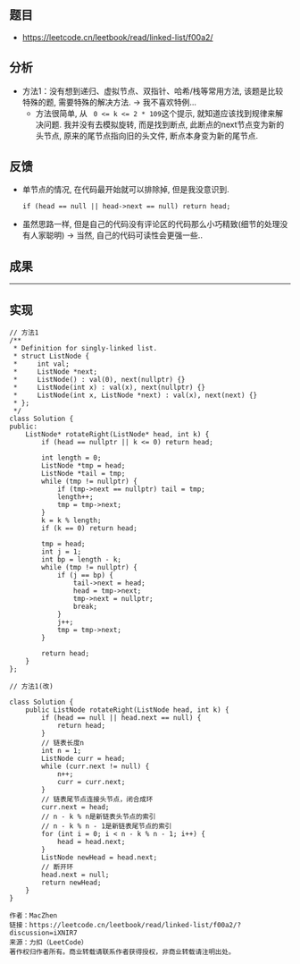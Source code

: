 
## 题目
+ https://leetcode.cn/leetbook/read/linked-list/f00a2/


## 分析
+ 方法1：没有想到递归、虚拟节点、双指针、哈希/栈等常用方法, 该题是比较特殊的题, 需要特殊的解决方法.  ->  我不喜欢特例...
	- 方法很简单, 从 ` 0 <= k <= 2 * 109`这个提示, 就知道应该找到规律来解决问题.
	  我并没有去模拟旋转, 而是找到断点, 此断点的next节点变为新的头节点, 原来的尾节点指向旧的头文件, 断点本身变为新的尾节点.
	

## 反馈
+ 单节点的情况, 在代码最开始就可以排除掉, 但是我没意识到.
   ```
   if (head == null || head->next == null) return head;
   ```
+ 虽然思路一样, 但是自己的代码没有评论区的代码那么小巧精致(细节的处理没有人家聪明) -> 当然, 自己的代码可读性会更强一些..


## 成果


------------------------------------------------------------------------------------------------------------------------------------------------

## 实现

```
// 方法1
/**
 * Definition for singly-linked list.
 * struct ListNode {
 *     int val;
 *     ListNode *next;
 *     ListNode() : val(0), next(nullptr) {}
 *     ListNode(int x) : val(x), next(nullptr) {}
 *     ListNode(int x, ListNode *next) : val(x), next(next) {}
 * };
 */
class Solution {
public:
    ListNode* rotateRight(ListNode* head, int k) {
        if (head == nullptr || k <= 0) return head;

        int length = 0;
        ListNode *tmp = head;
        ListNode *tail = tmp;
        while (tmp != nullptr) {
            if (tmp->next == nullptr) tail = tmp;
            length++;
            tmp = tmp->next;
        }
        k = k % length;
        if (k == 0) return head;
    
        tmp = head;
        int j = 1;
        int bp = length - k;
        while (tmp != nullptr) {
            if (j == bp) {
                tail->next = head;
                head = tmp->next;
                tmp->next = nullptr;
                break;
            }
            j++;
            tmp = tmp->next;
        }

        return head;
    }
};
```


```
// 方法1(改)

class Solution {
    public ListNode rotateRight(ListNode head, int k) {
        if (head == null || head.next == null) {
            return head;
        }
        // 链表长度n
        int n = 1;
        ListNode curr = head;
        while (curr.next != null) {
            n++;
            curr = curr.next;
        }
        // 链表尾节点连接头节点，闭合成环
        curr.next = head;
        // n - k % n是新链表头节点的索引
        // n - k % n - 1是新链表尾节点的索引
        for (int i = 0; i < n - k % n - 1; i++) {
            head = head.next;
        }
        ListNode newHead = head.next;
        // 断开环
        head.next = null;
        return newHead;
    }
}

作者：MacZhen
链接：https://leetcode.cn/leetbook/read/linked-list/f00a2/?discussion=iXNIR7
来源：力扣（LeetCode）
著作权归作者所有。商业转载请联系作者获得授权，非商业转载请注明出处。
```
